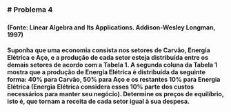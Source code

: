 <h3> # Problema 4 <h3>
   
   <h4> (Fonte: Linear Algebra and Its Applications. Addison-Wesley Longman, 1997) <h4>
    
   <h4> Suponha que uma economia consista nos setores de Carvão, Energia Elétrica e Aço, e a produção de cada setor esteja distribuída entre os demais setores de acordo com a Tabela 1. A segunda coluna da Tabela 1 mostra que a produção de Energia Elétrica é distribuída da seguinte forma: 40% para Carvão, 50% para Aço e os restantes 10% para Energia Elétrica (Energia Elétrica considera esses 10% parte dos custos necessários para manter seu negócio). Determine os preços de equilíbrio, isto é, que tornam a receita de cada setor igual à sua despesa.<h4>
        
